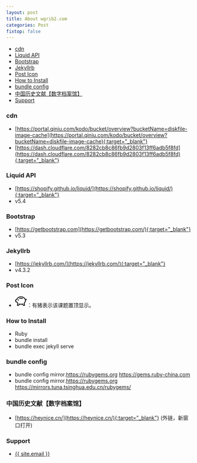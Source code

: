 ```yaml
---
layout: post
title: About wgrib2.com
categories: Post
fixtop: false
---
```

<!--TOC-->
- [cdn](#cdn)
- [Liquid API](#liquid-api)
- [Bootstrap](#bootstrap)
- [Jekyllrb](#jekyllrb)
- [Post Icon](#post-icon)
- [How to Install](#how-to-install)
- [bundle config](#bundle-config)
- [中国历史文献【数字档案馆】](#)
- [Support](#support)
<!--/TOC-->

### cdn
 - [https://portal.qiniu.com/kodo/bucket/overview?bucketName=diskfile-image-cache](https://portal.qiniu.com/kodo/bucket/overview?bucketName=diskfile-image-cache){:target="_blank"}
 - [https://dash.cloudflare.com/8282cb8c86fb9d2803f13ff6adb5f8fd](https://dash.cloudflare.com/8282cb8c86fb9d2803f13ff6adb5f8fd){:target="_blank"}

### Liquid API
  - [https://shopify.github.io/liquid/](https://shopify.github.io/liquid/){:target="_blank"}
  - v5.4

### Bootstrap
 - [https://getbootstrap.com](https://getbootstrap.com/){:target="_blank"}
 - v5.3

### Jekyllrb
 - [https://jekyllrb.com/](https://jekyllrb.com/){:target="_blank"}
 - v4.3.2

### Post Icon
- <img src="/assets/piggy.svg" class="fw-bold text-danger" title="该课题已置顶">：有猪表示该课题置顶显示。

### How to Install

  - Ruby
  - bundle install
  - bundle exec jekyll serve

### bundle config
- bundle config mirror.https://rubygems.org https://gems.ruby-china.com
- bundle config mirror.https://rubygems.org https://mirrors.tuna.tsinghua.edu.cn/rubygems/

### 中国历史文献【数字档案馆】
- [https://heynice.cn/](https://heynice.cn/){:target="_blank"} (外链，新窗口打开)

### Support
 - <a class="u-email" href="mailto:{{ site.email }}">{{ site.email }}</a>